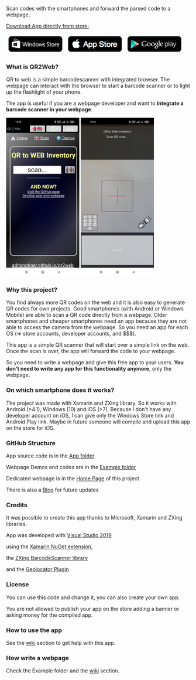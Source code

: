 
Scan codes with the smartphones and forward the parsed code to a webpage.

<a href="https://github.com/Adrianotiger/qr2web/wiki/download">Download App directly from store:

<img src="https://github.com/Adrianotiger/qr2web/raw/gh-pages/images/stores.png">
</a>

### What is QR2Web?
QR to web is a simple barcodescanner with integrated browser.
The webpage can interact with the browser to start a barcode scanner or to light up the flashlight of your phone.

The app is useful if you are a webpage developer and want to <b>integrate a barcode scanner in your webpage</b>.

<img src="https://github.com/Adrianotiger/qr2web/blob/b745516fedebe9faf29e6c8229ec0c7e50e87c4a/screenshots/Screenshot_2021-12-20-15-54-23-635_ch.petrucci.qr2web_2.jpg" width="200px"> <img src="https://github.com/Adrianotiger/qr2web/raw/b745516fedebe9faf29e6c8229ec0c7e50e87c4a/screenshots/Screenshot_2021-12-20-15-55-37-865_ch.petrucci.qr2web_2.jpg" width="200px">

### Why this project?
You find always more QR codes on the web and it is also easy to generate QR codes for own projects. Good smartphones (with Android or Windows Mobile) are able to scan a QR code directly from a webpage. Older smartphones and cheaper smartphones need an app because they are not able to access the camera from the webpage. So you need an app for each OS (=> store accounts, developer accounts, and $$$).

This app is a simple QR scanner that will start over a simple link on the web. Once the scan is over, the app will forward the code to your webpage. 

So you need to write a webpage and give this free app to your users. **You don't need to write any app for this functionality anymore**, only the webpage.

### On which smartphone does it works?
The project was made with Xamarin and ZXing library. So it works with Android (>4.1), Windows (10) and iOS (>7).
Because I don't have any developer account on iOS, I can give only the Windows Store link and Android Play link. Maybe in future someone will compile and upload this app on the store for iOS.

### GitHub Structure
App source code is in the [App folder](https://github.com/Adrianotiger/qr2web/tree/master/App) 

Webpage Demos and codes are in the [Example folder](https://github.com/Adrianotiger/qr2web/tree/master/Examples)

Dedicated webpage is in the [Home Page](https://adrianotiger.github.io/qr2web/) of this project

There is also a  [Blog](https://adrianotiger.github.io/qr2web/blog) for future updates

### Credits
It was possible to create this app thanks to Microsoft, Xamarin and ZXing libraries.

App was developed with [Visual Studio 2019](https://www.visualstudio.com/)

using the [Xamarin NuGet extension](https://www.xamarin.com/),

the [ZXing BarcodeScanner library](https://github.com/Redth/ZXing.Net.Mobile)

and the [Geolocator Plugin](https://github.com/jamesmontemagno/xamarin.plugins)

### License
You can use this code and change it, you can also create your own app.

You are not allowed to publish your app on the store adding a banner or asking money for the compiled app.

### How to use the app
See the [wiki](https://github.com/Adrianotiger/qr2web/wiki) section to get help with this app.

### How write a webpage
Check the Example folder and the [wiki](https://github.com/Adrianotiger/qr2web/wiki) section.
